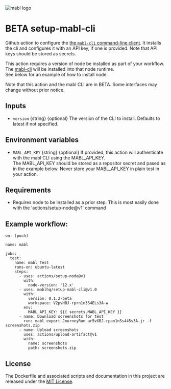 ![mabl logo](https://avatars3.githubusercontent.com/u/25963599?s=100&v=4)

# BETA setup-mabl-cli

Github action to configure the
[the `mabl-cli` command-line client](https://help.mabl.com/docs/mabl-cli). It
installs the cli and configures it with an API key, if one is provided. Note
that API keys should be stored as secrets.

This action requires a version of node be installed as part of your workflow.
The [mabl-cli](https://www.npmjs.com/package/@mablhq/mabl-cli) will be installed into that node runtime.  
See below for an example of how to install node.

Note that this action and the mabl CLI are in BETA. Some interfaces may change
without prior notice.

## Inputs

- `version` {string} {optional} The version of the CLI to install. Defaults to
  latest if not specified.

## Environment variables

- `MABL_API_KEY` {string} {optional} If provided, this action will authenticate
  with the mabl CLI using the MABL_API_KEY.  
  The MABL_API_KEY should be stored as a repositor secret and pased as in the
  example below. Never store your MABL_API_KEY in plain test in your action.

## Requirements

- Requires node to be installed as a prior step. This is most easily done with
  the 'actions/setup-node@v1' command

## Example workflow:

```
on: [push]

name: mabl

jobs:
  test:
    name: mabl Test
    runs-on: ubuntu-latest
    steps:
      - uses: actions/setup-node@v1
        with:
          node-version: '12.x'
      - uses: mablhq/setup-mabl-cli@v1.0
        with:
          version: 0.1.2-beta
          workspace: V2pvHBJ-rprn1n3S4ELs3A-w
        env:
          MABL_API_KEY: ${{ secrets.MABL_API_KEY }}
      - name: Download screenshots for test
        run: mabl export JourneyRun ar5vXBJ-rpan1nSs445s3A-jr -f screenshots.zip
      - name: Upload screenshots
        uses: actions/upload-artifact@v1
        with:
          name: screenshots
          path: screenshots.zip
```

## License

The Dockerfile and associated scripts and documentation in this project are
released under the [MIT License](LICENSE).

